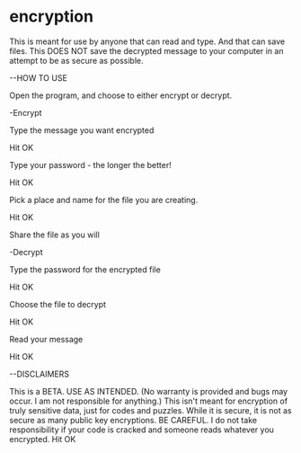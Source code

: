 # encryption
This is meant for use by anyone that can read and type. And that can save files.
This DOES NOT save the decrypted message to your computer in an attempt to be as secure as possible.

--HOW TO USE

Open the program, and choose to either encrypt or decrypt.

   -Encrypt

   Type the message you want encrypted
  
   Hit OK
   
   Type your password - the longer the better!
  
   Hit OK
   
   Pick a place and name for the file you are creating.
   
   Hit OK
   
   Share the file as you will
   
   -Decrypt
   
   Type the password for the encrypted file
   
   Hit OK
   
   Choose the file to decrypt
   
   Hit OK
   
   Read your message
   
   Hit OK
     


--DISCLAIMERS

This is a BETA. USE AS INTENDED. (No warranty is provided and bugs may occur. I am not responsible for anything.)
This isn't meant for encryption of truly sensitive data, just for codes and puzzles. While it is secure, it is not as secure as many public key encryptions. BE CAREFUL. 
I do not take responsibility if your code is cracked and someone reads whatever you encrypted.
Hit OK
